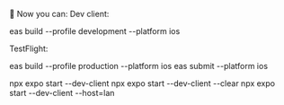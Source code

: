 🧪 Now you can:
Dev client:

eas build --profile development --platform ios

TestFlight:

eas build --profile production --platform ios
eas submit --platform ios









npx expo start --dev-client
npx expo start --dev-client --clear
npx expo start --dev-client --host=lan

